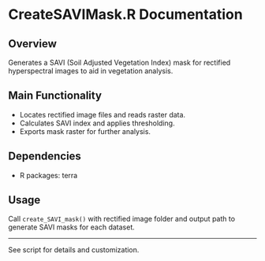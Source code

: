 # CreateSAVIMask.R Documentation

## Overview
Generates a SAVI (Soil Adjusted Vegetation Index) mask for rectified hyperspectral images to aid in vegetation analysis.

## Main Functionality
- Locates rectified image files and reads raster data.
- Calculates SAVI index and applies thresholding.
- Exports mask raster for further analysis.

## Dependencies
- R packages: terra

## Usage
Call `create_SAVI_mask()` with rectified image folder and output path to generate SAVI masks for each dataset.

---
See script for details and customization.